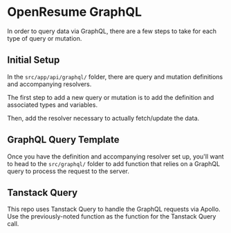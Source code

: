 # OpenResume GraphQL

In order to query data via GraphQL, there are a few steps to take for each type of query or
mutation.

## Initial Setup

In the `src/app/api/graphql/` folder, there are query and mutation definitions and accompanying
resolvers.

The first step to add a new query or mutation is to add the definition and associated types and
variables.

Then, add the resolver necessary to actually fetch/update the data.

## GraphQL Query Template

Once you have the definition and accompanying resolver set up, you'll want to head to the
`src/graphql/` folder to add function that relies on a GraphQL query to process the request to the
server.

## Tanstack Query

This repo uses Tanstack Query to handle the GraphQL requests via Apollo. Use the previously-noted
function as the function for the Tanstack Query call.

